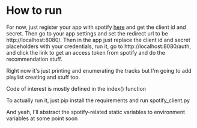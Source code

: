# How to run

For now, just register your app with spotify [here](https://developer.spotify.com/dashboard/) and get the client id and secret. Then go to your app settings and set the redirect url to be http://localhost:8080/. Then in the app just replace the client id and secret placeholders with your credentials, run it, go to http://localhost:8080/auth, and click the link to get an access token from spotify and do the recommendation stuff.

Right now it's just printing and enumerating the tracks but I'm going to add playlist creating and stuff too.

Code of interest is mostly defined in the index() function

To actually run it, just pip install the requirements and run spotify_client.py

And yeah, I'll abstract the spotify-related static variables to environment variables at some point soon
